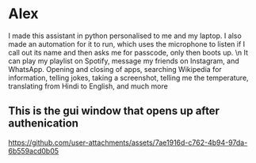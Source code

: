 # Alex
I made this assistant in python personalised to me and my laptop.
I also made an automation for it to run, which uses the  microphone to listen if I call out its name and then asks me for passcode, only then boots up.
\n
It can play my playlist on Spotify, message my friends on Instagram, and WhatsApp.
Opening and closing of apps, searching Wikipedia for information, telling jokes, taking a screenshot, telling me the temperature, translating from Hindi to English, and much more



## This is the gui window that opens up after authenication

https://github.com/user-attachments/assets/7ae1916d-c762-4b94-97da-6b559acd0b05






